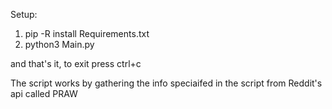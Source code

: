 Setup: 
1. pip -R install Requirements.txt
2. python3 Main.py

and that's it, to exit press ctrl+c

The script works by gathering the info speciaifed in the script from Reddit's api called PRAW
